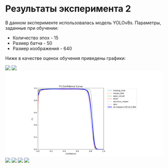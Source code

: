 # Результаты эксперимента 2

В данном эксперименте использовалась модель YOLOv8s.
Параметры, заданные при обучении:
+  Количество эпох - 15
+  Размер батча - 50
+  Размер изображения - 640

Ниже в качестве оценок обучения приведены графики:

![](images/confusion_matrix_plot.png)
![](images/confusion_matrix_normalized_plot.png)
![](images/F1_curve_plot.png)
![](images/P_curve_plot.png)
![](images/R_curve_plot.png)
![](images/PR_curve_plot.png)
![](images/results_plot.png)
